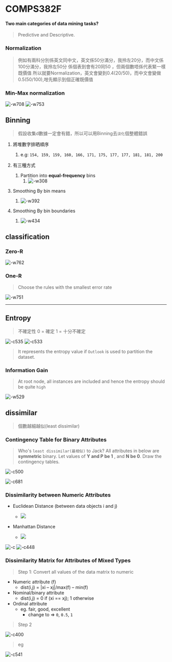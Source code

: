 # COMPS382F

#### Two main categories of data mining tasks?
> Predictive and Descriptive.

### Normalization
> 例如有兩科分別係英文同中文，英文係50分滿分，我拎左20分，而中文係100分滿分，我拎左50分
> 係個表到會有20同50 ，但兩個數唔係代表緊一樣既價值
> 所以就要Normalization，英文會變到0.4(20/50)，而中文會變做0.5(50/100),咁先顯示到個正確既價值

### Min-Max normalization
![-w708](./media/15529045136065/15530939570199.jpg)
![-w753](./media/15529045136065/15530939787407.jpg)

## Binning
> 假設收集d數據一定會有錯，所以可以用Binning去`淡化`個整體錯誤

1. 將堆數字排晒順序
    1. e.g: `154, 159, 159, 160, 166, 171, 175, 177, 177, 181, 181, 200`
2. 有三種方式
    1. Partition into **equal-frequency** bins
        1. ![-w308](./media/15529045136065/15529138597403.jpg)
  1. Smoothing By bin means
      1. ![-w392](./media/15529045136065/15529139240799.jpg)
      
  2. Smoothing By bin boundaries
      1. ![-w434](./media/15529045136065/15529141045547.jpg)




## classification

### Zero-R

![-w762](./media/15529045136065/15529861648982.jpg)

### One-R

> Choose the rules with the smallest error rate

![-w751](./media/15529045136065/15529872013860.jpg)




-------
## Entropy
> 不確定性
> 0 =  確定
> 1 = 十分不確定


![-c535](./media/15529045136065/15529822290796.jpg)
![-c533](./media/15529045136065/15529822470972.jpg)
> It represents the entropy value if `Outlook` is used to partition the dataset.


### Information Gain

> At root node, all instances are included and hence the entropy should be quite `high`

![-w529](./media/15529045136065/15529961290654.jpg)

## dissimilar

> 個數越細越似(least dissimilar)

### Contingency Table for Binary Attributes

> Who's `least dissimilar(最相似)` to Jack? All attributes in below are **symmetric** binary. Let values of **Y and P be 1** , and **N be 0**. Draw the contingency tables.

![-c500](./media/15529045136065/15530733116256.jpg)


![-c681](./media/15529045136065/15530749820154.jpg)

### Dissimilarity between Numeric Attributes

* Euclidean Distance (between data objects i and j)
    * ![](./media/15529045136065/15530754203042.jpg)

* Manhattan Distance
    * ![](./media/15529045136065/15530754258758.jpg)

![-c](./media/15529045136065/15530754378876.jpg)
![-c448](./media/15529045136065/15530755379073.jpg)

### Dissimilarity Matrix for Attributes of Mixed Types
> Step 1: Convert all values of the data matrix to numeric

* Numeric attribute (f)
    * dist(i,j) = |xi – xj|/max(f) – min(f)
* Nominal/binary attribute
    * dist(i,j) = 0 if (xi == xj); 1 otherwise
* Ordinal attribute
    * eg. fair, good, excellent 
        * change to => `0`, `0.5`, `1`
        
> Step 2

![-c400](./media/15529045136065/15530774837285.jpg)

> eg 

![-c541](./media/15529045136065/15530775714855.jpg)
